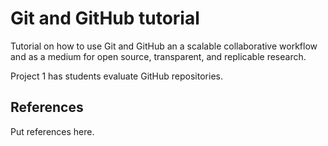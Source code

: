 # Git and GitHub tutorial
Tutorial on how to use Git and GitHub an a scalable collaborative workflow and as a medium for open source, transparent, and replicable research.

Project 1 has students evaluate GitHub repositories.

## References
Put references here.
